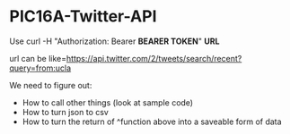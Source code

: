# PIC16A-Twitter-API

Use curl -H "Authorization: Bearer **BEARER TOKEN**" **URL**

url can be like=https://api.twitter.com/2/tweets/search/recent?query=from:ucla

We need to figure out:
- How to call other things (look at sample code)
- How to turn json to csv
- How to turn the return of ^function above into a saveable form of data

